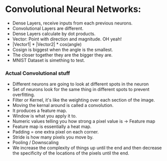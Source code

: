 # Convolutional Neural Networks:
- Dense Layers, receive inputs from each previous neurons.
- Convolutional Layers are different. 
- Dense Layers calculate by dot products. 
- Vector: Point with direction and magnitude. OH yeah! 
- |Vector1| * |Vector2| * cos(angle)
- Cosign is biggest when the angle is the smallest. 
- The closer together they are the bigger they are. 
- MNIST Dataset is simething to test.

### Actual Convolutional stuff
- Different neurons are going to look at different spots in the neuron 
- Set of neurons look for the same thing in different spots to prevent overfitting. 
- Filter or Kernel, it's like the weighting over each section of the image. 
- Moving the kernal around is called a convolution. 
- It produces a feature map. 
- Window is what you apply it to. 
- Numeric values telling you how strong a pixel value is -> Feature map 
- Feature map is essentially a heat map. 
- Padding = one extra pixel on each corner. 
- Stride is how many pixels you move by.  
- Pooling / Downscaling
- We increase the complexity of things up until the end and then decrease the specificity of the locations of the pixels until the end. 